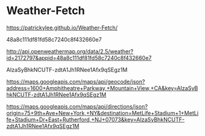 # Weather-Fetch

https://patrickylee.github.io/Weather-Fetch/

48a8c111df81fd58c7240c8f432660e7

http://api.openweathermap.org/data/2.5/weather?id=2172797&appid=48a8c111df81fd58c7240c8f432660e7

AIzaSyBhkNCUTF-zdtA1Jh1RNee1Afx9qSEgz1M

https://maps.googleapis.com/maps/api/geocode/json?address=1600+Amphitheatre+Parkway,+Mountain+View,+CA&key=AIzaSyBhkNCUTF-zdtA1Jh1RNee1Afx9qSEgz1M

https://maps.googleapis.com/maps/api/directions/json?origin=75+9th+Ave+New+York,+NY&destination=MetLife+Stadium+1+MetLife+Stadium+Dr+East+Rutherford,+NJ+07073&key=AIzaSyBhkNCUTF-zdtA1Jh1RNee1Afx9qSEgz1M

